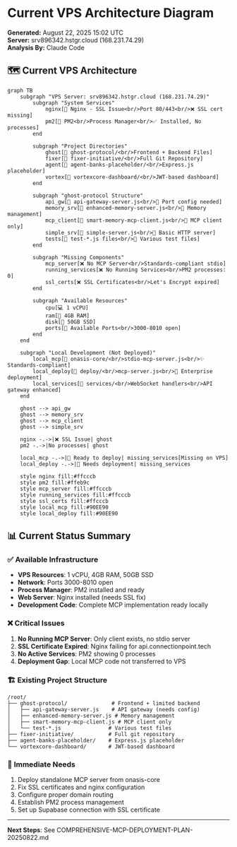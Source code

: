 # Current VPS Architecture Diagram
**Generated:** August 22, 2025 15:02 UTC  
**Server:** srv896342.hstgr.cloud (168.231.74.29)  
**Analysis By:** Claude Code  

## 🗺️ Current VPS Architecture

```mermaid
graph TB
    subgraph "VPS Server: srv896342.hstgr.cloud (168.231.74.29)"
        subgraph "System Services"
            nginx[🔧 Nginx - SSL Issue<br/>Port 80/443<br/>❌ SSL cert missing]
            pm2[🔄 PM2<br/>Process Manager<br/>✅ Installed, No processes]
        end
        
        subgraph "Project Directories"
            ghost[📁 ghost-protocol/<br/>Frontend + Backend Files]
            fixer[📁 fixer-initiative/<br/>Full Git Repository]
            agent[📁 agent-banks-placeholder/<br/>Express.js placeholder]
            vortex[📁 vortexcore-dashboard/<br/>JWT-based dashboard]
        end
        
        subgraph "ghost-protocol Structure"
            api_gw[📄 api-gateway-server.js<br/>🔌 Port config needed]
            memory_srv[📄 enhanced-memory-server.js<br/>🧠 Memory management]
            mcp_client[📄 smart-memory-mcp-client.js<br/>🤖 MCP client only]
            simple_srv[📄 simple-server.js<br/>🚀 Basic HTTP server]
            tests[📄 test-*.js files<br/>🧪 Various test files]
        end
        
        subgraph "Missing Components"
            mcp_server[❌ No MCP Server<br/>Standards-compliant stdio]
            running_services[❌ No Running Services<br/>PM2 processes: 0]
            ssl_certs[❌ SSL Certificates<br/>Let's Encrypt expired]
        end
        
        subgraph "Available Resources"
            cpu[💻 1 vCPU]
            ram[🧠 4GB RAM]
            disk[💾 50GB SSD]
            ports[🔌 Available Ports<br/>3000-8010 open]
        end
    end

    subgraph "Local Development (Not Deployed)"
        local_mcp[📁 onasis-core/<br/>stdio-mcp-server.js<br/>✨ Standards-compliant]
        local_deploy[📁 deploy/<br/>mcp-server.js<br/>🏢 Enterprise deployment]
        local_services[📁 services/<br/>WebSocket handlers<br/>API gateway enhanced]
    end

    ghost --> api_gw
    ghost --> memory_srv  
    ghost --> mcp_client
    ghost --> simple_srv
    
    nginx -.->|❌ SSL Issue| ghost
    pm2 -.->|No processes| ghost
    
    local_mcp -.->|🚀 Ready to deploy| missing_services[Missing on VPS]
    local_deploy -.->|🔧 Needs deployment| missing_services
    
    style nginx fill:#ffcccb
    style pm2 fill:#ffeb9c  
    style mcp_server fill:#ffcccb
    style running_services fill:#ffcccb
    style ssl_certs fill:#ffcccb
    style local_mcp fill:#90EE90
    style local_deploy fill:#90EE90
```

## 📊 Current Status Summary

### ✅ **Available Infrastructure**
- **VPS Resources**: 1 vCPU, 4GB RAM, 50GB SSD
- **Network**: Ports 3000-8010 open
- **Process Manager**: PM2 installed and ready
- **Web Server**: Nginx installed (needs SSL fix)
- **Development Code**: Complete MCP implementation ready locally

### ❌ **Critical Issues**
1. **No Running MCP Server**: Only client exists, no stdio server
2. **SSL Certificate Expired**: Nginx failing for api.connectionpoint.tech
3. **No Active Services**: PM2 showing 0 processes
4. **Deployment Gap**: Local MCP code not transferred to VPS

### 🏗️ **Existing Project Structure**
```
/root/
├── ghost-protocol/              # Frontend + limited backend
│   ├── api-gateway-server.js    # API gateway (needs config)
│   ├── enhanced-memory-server.js # Memory management
│   ├── smart-memory-mcp-client.js # MCP client only
│   └── test-*.js               # Various test files
├── fixer-initiative/           # Full git repository  
├── agent-banks-placeholder/    # Express.js placeholder
└── vortexcore-dashboard/       # JWT-based dashboard
```

### 🎯 **Immediate Needs**
1. Deploy standalone MCP server from onasis-core
2. Fix SSL certificates and nginx configuration
3. Configure proper domain routing
4. Establish PM2 process management
5. Set up Supabase connection with SSL certificate

---

**Next Steps**: See COMPREHENSIVE-MCP-DEPLOYMENT-PLAN-20250822.md